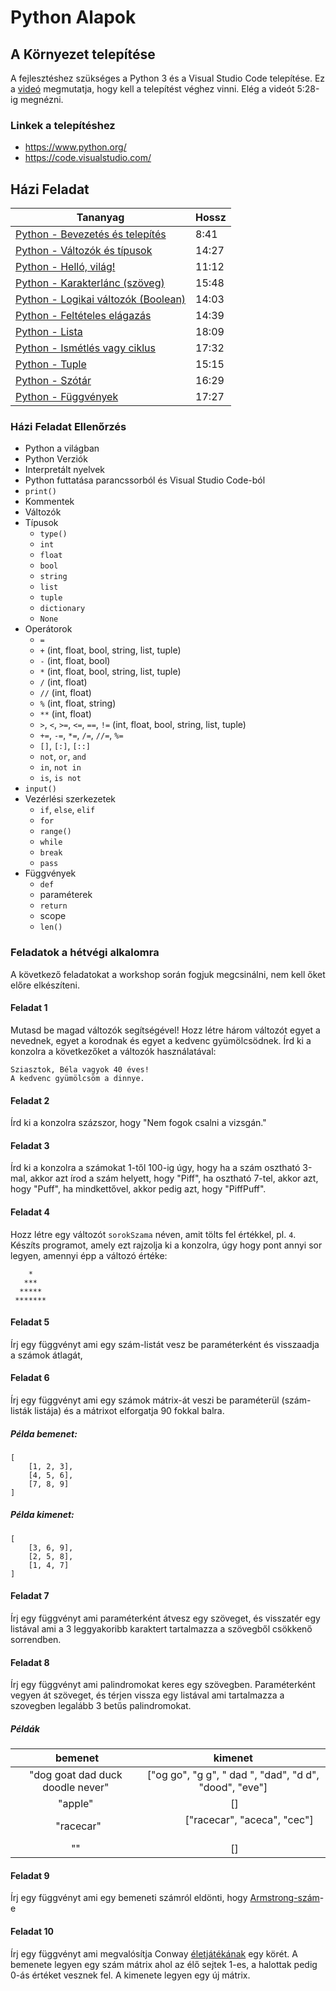 # Python Alapok

## A Környezet telepítése

A fejlesztéshez szükséges a Python 3 és a Visual Studio Code telepítése.
Ez a [videó](https://www.youtube.com/watch?v=U4tBaFuLEzY&end=328) megmutatja,
hogy kell a telepítést véghez vinni. Elég a videót 5:28-ig megnézni.

### Linkek a telepítéshez

- <https://www.python.org/>
- <https://code.visualstudio.com/>

## Házi Feladat

| Tananyag | Hossz |
| -------- | ----- |
| [Python - Bevezetés és telepítés](https://www.youtube.com/watch?v=kr-pmSBeKzM) | 8:41 |
| [Python - Változók és típusok](https://www.youtube.com/watch?v=ss_ZR2XkL-E) | 14:27 |
| [Python - Helló, világ!](https://www.youtube.com/watch?v=zY2lLb-2Q88) | 11:12 |
| [Python - Karakterlánc (szöveg)](https://www.youtube.com/watch?v=uapT_JPjrBk) | 15:48 |
| [Python - Logikai változók (Boolean)](https://www.youtube.com/watch?v=_DBOiV4R9rg) | 14:03 |
| [Python - Feltételes elágazás](https://www.youtube.com/watch?v=BYdQLRIkWC0) | 14:39 |
| [Python - Lista](https://www.youtube.com/watch?v=hoJBELib22Y) | 18:09 |
| [Python - Ismétlés vagy ciklus](https://www.youtube.com/watch?v=mNrG0yImpvA) | 17:32 |
| [Python - Tuple](https://www.youtube.com/watch?v=hHu7z2p-Dxk) | 15:15 |
| [Python - Szótár](https://www.youtube.com/watch?v=TzuhLLs8Oa0) | 16:29 |
| [Python - Függvények](https://www.youtube.com/watch?v=P_l6dzefLsE) | 17:27 |

### Házi Feladat Ellenőrzés

- Python a világban
- Python Verziók
- Interpretált nyelvek
- Python futtatása parancssorból és Visual Studio Code-ból
- `print()`
- Kommentek
- Változók
- Típusok
  - `type()`
  - `int`
  - `float`
  - `bool`
  - `string`
  - `list`
  - `tuple`
  - `dictionary`
  - `None`
- Operátorok
  - `=`
  - `+`  (int, float, bool, string, list, tuple)
  - `-`  (int, float, bool)
  - `*`  (int, float, bool, string, list, tuple)
  - `/`  (int, float)
  - `//` (int, float)
  - `%`  (int, float, string)
  - `**` (int, float)
  - `>`, `<`, `>=`, `<=`, `==`, `!=`  (int, float, bool, string, list, tuple)
  - `+=`, `-=`, `*=`, `/=`, `//=`, `%=`
  - `[]`, `[:]`, `[::]`
  - `not`, `or`, `and`
  - `in`, `not in`
  - `is`, `is not`
- `input()`
- Vezérlési szerkezetek
  - `if`, `else`, `elif`
  - `for`
  - `range()`
  - `while`
  - `break`
  - `pass`
- Függvények
  - `def`
  - paraméterek
  - `return`
  - scope
  - `len()`

### Feladatok a hétvégi alkalomra

A következő feladatokat a workshop során fogjuk megcsinálni, nem kell őket előre
elkészíteni.

#### Feladat 1

Mutasd be magad változók segítségével! Hozz létre három változót egyet a nevednek, egyet a korodnak és egyet a kedvenc gyümölcsödnek.
Írd ki a konzolra a következőket a változók használatával:
```
Sziasztok, Béla vagyok 40 éves!
A kedvenc gyümölcsöm a dinnye.
```

#### Feladat 2

Írd ki a konzolra százszor, hogy "Nem fogok csalni a vizsgán."

#### Feladat 3

Írd ki a konzolra a számokat 1-től 100-ig úgy, hogy ha a szám osztható 3-mal, akkor azt írod a szám helyett, hogy "Piff", ha osztható 7-tel, akkor azt, hogy "Puff", ha mindkettővel, akkor pedig azt, hogy "PiffPuff".

#### Feladat 4

Hozz létre egy változót `sorokSzama` néven, amit tölts fel értékkel, pl. `4`. Készíts programot, amely ezt rajzolja ki a konzolra, úgy hogy pont annyi sor legyen, amennyi épp a változó értéke:
```
    *
   ***
  *****
 *******
```

#### Feladat 5

Írj egy függvényt ami egy szám-listát vesz be paraméterként és visszaadja a számok átlagát,

#### Feladat 6

Írj egy függvényt ami egy számok mátrix-át veszi be paraméterül (szám-listák listája) és a mátrixot elforgatja 90 fokkal balra.

##### Példa bemenet:

```
[
    [1, 2, 3],
    [4, 5, 6],
    [7, 8, 9]
]
```

##### Példa kimenet:

```
[
    [3, 6, 9],
    [2, 5, 8],
    [1, 4, 7]
]
```

#### Feladat 7

Írj egy függvényt ami paraméterként átvesz egy szöveget, és visszatér egy listával ami a 3 leggyakoribb karaktert tartalmazza a szövegből csökkenő sorrendben.

#### Feladat 8

Írj egy függvényt ami palindromokat keres egy szövegben. Paraméterként vegyen át szöveget, és térjen vissza egy listával ami tartalmazza a szovegben legalább 3 betűs palindromokat.

##### Példák
|              bemenet             |                         kimenet                         |
| :------------------------------: | :-----------------------------------------------------: |
| "dog goat dad duck doodle never" | \["og go", "g g", " dad ", "dad", "d d", "dood", "eve"] |
|              "apple"             |                            []                           |
|             "racecar"            |               \["racecar", "aceca", "cec"]              |
|                ""                |                            []                           |

#### Feladat 9

Írj egy függvényt ami egy bemeneti számról eldönti, hogy [Armstrong-szám](https://hu.wikipedia.org/wiki/Armstrong-sz%C3%A1m)-e

#### Feladat 10

Írj egy függvényt ami megvalósítja Conway [életjátékának](https://hu.wikipedia.org/wiki/%C3%89letj%C3%A1t%C3%A9k) egy körét.
A bemenete legyen egy szám mátrix ahol az élő sejtek 1-es, a halottak pedig 0-ás értéket vesznek fel.
A kimenete legyen egy új mátrix.
